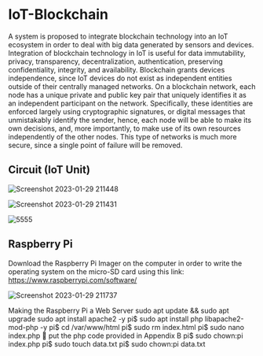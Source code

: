 # IoT-Blockchain

A system is proposed to integrate blockchain technology into an IoT ecosystem in order to deal with big data generated by sensors and devices. 
Integration of blockchain technology in IoT is useful for data immutability, privacy, transparency, decentralization, authentication, preserving confidentiality, integrity, and availability.
Blockchain grants devices independence, since IoT devices do not exist as independent entities outside of their centrally managed networks.
On a blockchain network, each node has a unique private and public key pair that uniquely identifies it as an independent participant on the network. Specifically, these identities are enforced largely using cryptographic signatures, or digital messages that unmistakably identify the sender, hence, each node will be able to make its own decisions, and, more importantly, to make use of its own resources independently of the other nodes.
This type of networks is much more secure, since a single point of failure will be removed.


## Circuit (IoT Unit)

![Screenshot 2023-01-29 211448](https://user-images.githubusercontent.com/123273646/215347357-453d501b-fdb0-4064-b4c1-5f11acda1f44.png)

![Screenshot 2023-01-29 211431](https://user-images.githubusercontent.com/123273646/215347366-d827f440-0d4c-4b79-8e72-21a3341c4a3f.png)

![5555](https://user-images.githubusercontent.com/123273646/215347370-9b7dea7b-10e6-40d9-a39a-59a82d0fd2df.png)

## Raspberry Pi

Download the Raspberry Pi Imager on the computer in order to write the operating system on the micro-SD card using this link: https://www.raspberrypi.com/software/ 

![Screenshot 2023-01-29 211737](https://user-images.githubusercontent.com/123273646/215347424-5cee238e-01b2-42b8-a83b-714a5da2635e.png)

Making the Raspberry Pi a Web Server 
         sudo apt update && sudo apt upgrade 
         sudo apt install apache2 -y
pi$ sudo apt install php libapache2-mod-php -y
pi$ cd /var/www/html
pi$ sudo rm index.html
pi$ sudo nano index.php  put the php code provided in Appendix B
pi$ sudo chown:pi index.php
pi$ sudo touch data.txt
pi$ sudo chown:pi data.txt





